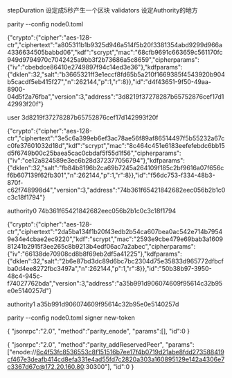 stepDuration 设定成5秒产生一个区块
validators 设定Authority的地方

parity --config node0.toml

{"crypto":{"cipher":"aes-128-ctr","ciphertext":"a805311b1b9325d946a514f5b20f3381354abd9299d966a4336634505babbd06","kdf":"scrypt","mac":"68cfb9691c663659c561170fc949d9794970c7042425a9bb3f2b73686a5c8659","cipherparams":{"iv":"cbebdce86410e2749897f94c14ed3e36"},"kdfparams":{"dklen":32,"salt":"b3665321ff3e1eccf8fd65b5a210f1669385f4543920b904b5cacdf5eb415f27","n":262144,"p":1,"r":8}},"id":"d4f43651-9f50-49aa-8900-04d5f2a76fba","version":3,"address":"3d8219f37278287b65752876cef17d142993f20f"}

user
3d8219f37278287b65752876cef17d142993f20f


{"crypto":{"cipher":"aes-128-ctr","ciphertext":"3e5c6a399eb6ef3ac78ae56f89af86514497f5b55232a67cc0fe37601032d18d","kdf":"scrypt","mac":"8c464c451e6183eefefebdc6bb15d5f6749b00c25baea5cac0cbdaf5f55d1f56","cipherparams":{"iv":"ce12a824589e3ec6b28d372377056794"},"kdfparams":{"dklen":32,"salt":"fb84b8196b2ca69b7245a264109f185c2bf9616a07f656cf6b607139f62fb301","n":262144,"p":1,"r":8}},"id":"f56dc753-f334-48b3-870f-c62f748998d4","version":3,"address":"74b361f65421842682eec056b2b1c0c3c18f1794"}

authority0
74b361f65421842682eec056b2b1c0c3c18f1794


{"crypto":{"cipher":"aes-128-ctr","ciphertext":"2da5ba134f1b20f43edb2b54ca607bea0ac542e714b79549e34e4cbae2ec9220","kdf":"scrypt","mac":"2593e9cbe479e69bab3a160981241b2915f3ee265c8b9213b4edf06ac7a2abec","cipherparams":{"iv":"66138de70908cd8b8f69eb2df5a41225"},"kdfparams":{"dklen":32,"salt":"2b6e87bd3dc89d6bc7bc2304d75e35833d965772dfbcfba0d4ee8272fbc3497a","n":262144,"p":1,"r":8}},"id":"50b38b97-3950-48c4-945c-f74027762bda","version":3,"address":"a35b991d906074609f95614c32b95e0e5140257d"}

authority1
a35b991d906074609f95614c32b95e0e5140257d


parity --config node0.toml signer new-token


{
 "jsonrpc":"2.0",
 "method":"parity_enode",
 "params":[],
 "id":0
}

{
 "jsonrpc":"2.0",
 "method":"parity_addReservedPeer",
 "params":["enode://6c4f53fc8536553c8f151516b7ee17f4b0719d21abe8fdd273588419cf467e3deafb414cd8efa331e4ad55fd7c2820a303a160895129e142a4306e7c3367d67c@172.20.160.80:30300"],
 "id":0
}